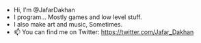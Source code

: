 - Hi, I’m @JafarDakhan
- I program... Mostly games and low level stuff.
- I also make art and music, Sometimes.
- 📫 You can find me on Twitter: https://twitter.com/Jafar_Dakhan

<!---
JafarDakhan/JafarDakhan is a ✨ special ✨ repository because its `README.md` (this file) appears on your GitHub profile.
You can click the Preview link to take a look at your changes.
--->
